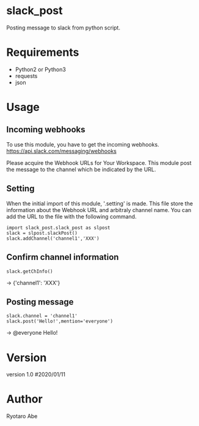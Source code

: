 # slack_post
Posting message to slack from python script.

# Requirements
- Python2 or Python3
- requests
- json

# Usage
## Incoming webhooks
To use this module, you have to get the incoming webhooks.
https://api.slack.com/messaging/webhooks

Please acquire the Webhook URLs for Your Workspace.
This module post the message to the channel which be indicated by the URL.

## Setting
When the initial import of this module, '.setting' is made.
This file store the information about the Webhook URL and arbitraly channel name.
You can add the URL to the file with the following command.
```
import slack_post.slack_post as slpost
slack = slpost.slackPost()
slack.addChannel('channel1','XXX')
```

## Confirm channel information
```
slack.getChInfo()
```
-> {'channel1': 'XXX'}

## Posting message
```
slack.channel = 'channel1'
slack.post('Hello!',mention='everyone')
```
-> @everyone Hello!


# Version
version 1.0 #2020/01/11

# Author
Ryotaro Abe
